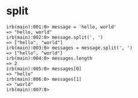 # split

    irb(main):001:0> message = 'hello, world'
    => "hello, world"
    irb(main):002:0> message.split(', ')
    => ["hello", "world"]
    irb(main):003:0> messages = message.split(', ')
    => ["hello", "world"]
    irb(main):004:0> messages.length
    => 2
    irb(main):005:0> messages[0]
    => "hello"
    irb(main):006:0> messages[1]
    => "world"
    irb(main):007:0> 
